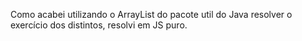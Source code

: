 Como acabei utilizando o ArrayList do pacote util do Java resolver o exercício dos distintos, resolvi em JS puro.
